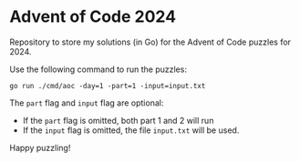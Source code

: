 # Advent of Code 2024

Repository to store my solutions (in Go) for the Advent of Code puzzles for 2024.

Use the following command to run the puzzles:

    go run ./cmd/aoc -day=1 -part=1 -input=input.txt

The `part` flag and `input` flag are optional:

- If the `part` flag is omitted, both part 1 and 2 will run
- If the `input` flag is omitted, the file `input.txt` will be used.

Happy puzzling!